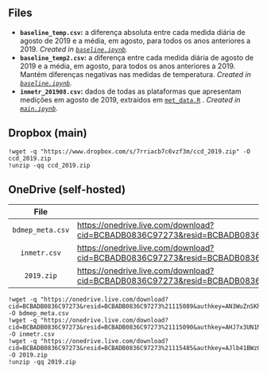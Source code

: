 ## Files

* **`baseline_temp.csv`:** a diferença absoluta entre cada medida diária de agosto de 2019 e a média, em agosto, para todos os anos anteriores a 2019. _Created in [`baseline.ipynb`](https://github.com/vitorsr/ccd/blob/master/baseline.ipynb)._
* **`baseline_temp2.csv`:** a diferença entre cada medida diária de agosto de 2019 e a média, em agosto, para todos os anos anteriores a 2019. Mantém diferenças negativas nas medidas de temperatura. _Created in [`baseline.ipynb`](https://github.com/vitorsr/ccd/blob/master/baseline.ipynb)._
* **`inmetr_201908.csv`:** dados de todas as plataformas que apresentam medições em agosto de 2019, extraídos em [`met_data.R`](https://github.com/vitorsr/ccd/blob/master/met_data.R) . _Created in [`main.ipynb`](https://github.com/vitorsr/ccd/blob/master/main.ipynb)._

## Dropbox (main)

    !wget -q "https://www.dropbox.com/s/7rriacb7c6vzf3m/ccd_2019.zip" -O ccd_2019.zip
    !unzip -qq ccd_2019.zip

## OneDrive (self-hosted)

| File             | Link |
|:----------------:|------|
| `bdmep_meta.csv` | https://onedrive.live.com/download?cid=BCBADB0836C97273&resid=BCBADB0836C97273%21115089&authkey=AN3WuZnSKh9jgC8 |
| `inmetr.csv`     | https://onedrive.live.com/download?cid=BCBADB0836C97273&resid=BCBADB0836C97273%21115090&authkey=AHJ7x3UN1MzJW1M |
| `2019.zip`       | https://onedrive.live.com/download?cid=BCBADB0836C97273&resid=BCBADB0836C97273%21115485&authkey=AJlb41BWz0YiBd8 |

    !wget -q "https://onedrive.live.com/download?cid=BCBADB0836C97273&resid=BCBADB0836C97273%21115089&authkey=AN3WuZnSKh9jgC8" -O bdmep_meta.csv
    !wget -q "https://onedrive.live.com/download?cid=BCBADB0836C97273&resid=BCBADB0836C97273%21115090&authkey=AHJ7x3UN1MzJW1M" -O inmetr.csv
    !wget -q "https://onedrive.live.com/download?cid=BCBADB0836C97273&resid=BCBADB0836C97273%21115485&authkey=AJlb41BWz0YiBd8" -O 2019.zip
    !unzip -qq 2019.zip
